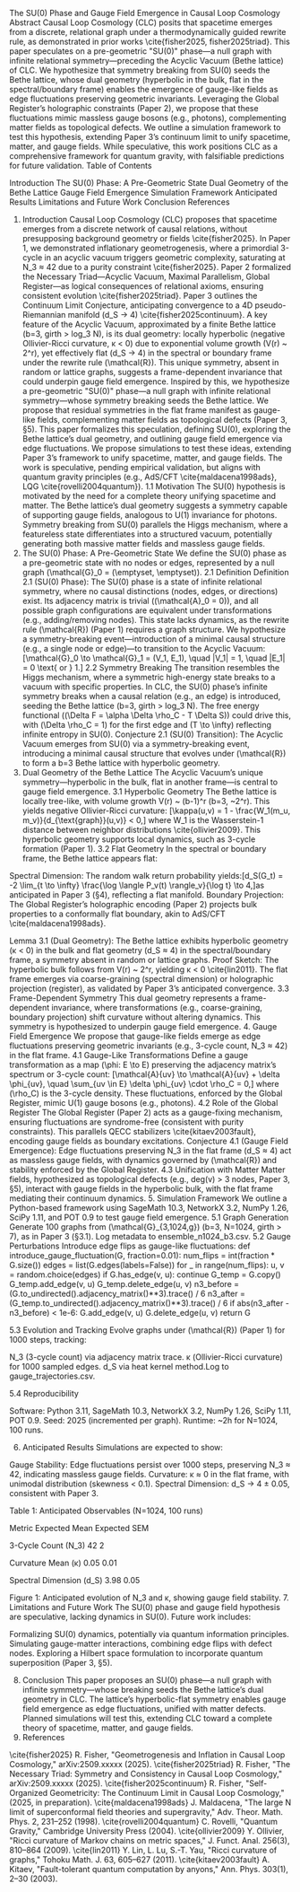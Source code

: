 The SU(0) Phase and Gauge Field Emergence in Causal Loop Cosmology
Abstract
Causal Loop Cosmology (CLC) posits that spacetime emerges from a discrete, relational graph under a thermodynamically guided rewrite rule, as demonstrated in prior works \cite{fisher2025, fisher2025triad}. This paper speculates on a pre-geometric "SU(0)" phase—a null graph with infinite relational symmetry—preceding the Acyclic Vacuum (Bethe lattice) of CLC. We hypothesize that symmetry breaking from SU(0) seeds the Bethe lattice, whose dual geometry (hyperbolic in the bulk, flat in the spectral/boundary frame) enables the emergence of gauge-like fields as edge fluctuations preserving geometric invariants. Leveraging the Global Register’s holographic constraints (Paper 2), we propose that these fluctuations mimic massless gauge bosons (e.g., photons), complementing matter fields as topological defects. We outline a simulation framework to test this hypothesis, extending Paper 3’s continuum limit to unify spacetime, matter, and gauge fields. While speculative, this work positions CLC as a comprehensive framework for quantum gravity, with falsifiable predictions for future validation.
Table of Contents

Introduction
The SU(0) Phase: A Pre-Geometric State
Dual Geometry of the Bethe Lattice
Gauge Field Emergence
Simulation Framework
Anticipated Results
Limitations and Future Work
Conclusion
References

1. Introduction
Causal Loop Cosmology (CLC) proposes that spacetime emerges from a discrete network of causal relations, without presupposing background geometry or fields \cite{fisher2025}. In Paper 1, we demonstrated inflationary geometrogenesis, where a primordial 3-cycle in an acyclic vacuum triggers geometric complexity, saturating at N_3 ≈ 42 due to a purity constraint \cite{fisher2025}. Paper 2 formalized the Necessary Triad—Acyclic Vacuum, Maximal Parallelism, Global Register—as logical consequences of relational axioms, ensuring consistent evolution \cite{fisher2025triad}. Paper 3 outlines the Continuum Limit Conjecture, anticipating convergence to a 4D pseudo-Riemannian manifold (d_S → 4) \cite{fisher2025continuum}.
A key feature of the Acyclic Vacuum, approximated by a finite Bethe lattice (b=3, girth > log_3 N), is its dual geometry: locally hyperbolic (negative Ollivier-Ricci curvature, κ < 0) due to exponential volume growth (V(r) ~ 2^r), yet effectively flat (d_S → 4) in the spectral or boundary frame under the rewrite rule (\mathcal{R}). This unique symmetry, absent in random or lattice graphs, suggests a frame-dependent invariance that could underpin gauge field emergence. Inspired by this, we hypothesize a pre-geometric "SU(0)" phase—a null graph with infinite relational symmetry—whose symmetry breaking seeds the Bethe lattice. We propose that residual symmetries in the flat frame manifest as gauge-like fields, complementing matter fields as topological defects (Paper 3, §5).
This paper formalizes this speculation, defining SU(0), exploring the Bethe lattice’s dual geometry, and outlining gauge field emergence via edge fluctuations. We propose simulations to test these ideas, extending Paper 3’s framework to unify spacetime, matter, and gauge fields. The work is speculative, pending empirical validation, but aligns with quantum gravity principles (e.g., AdS/CFT \cite{maldacena1998ads}, LQG \cite{rovelli2004quantum}).
1.1 Motivation
The SU(0) hypothesis is motivated by the need for a complete theory unifying spacetime and matter. The Bethe lattice’s dual geometry suggests a symmetry capable of supporting gauge fields, analogous to U(1) invariance for photons. Symmetry breaking from SU(0) parallels the Higgs mechanism, where a featureless state differentiates into a structured vacuum, potentially generating both massive matter fields and massless gauge fields.
2. The SU(0) Phase: A Pre-Geometric State
We define the SU(0) phase as a pre-geometric state with no nodes or edges, represented by a null graph (\mathcal{G}_0 = (\emptyset, \emptyset)).
2.1 Definition
Definition 2.1 (SU(0) Phase): The SU(0) phase is a state of infinite relational symmetry, where no causal distinctions (nodes, edges, or directions) exist. Its adjacency matrix is trivial ((\mathcal{A}_0 = 0)), and all possible graph configurations are equivalent under transformations (e.g., adding/removing nodes).
This state lacks dynamics, as the rewrite rule (\mathcal{R}) (Paper 1) requires a graph structure. We hypothesize a symmetry-breaking event—introduction of a minimal causal structure (e.g., a single node or edge)—to transition to the Acyclic Vacuum:
[\mathcal{G}_0 \to \mathcal{G}_1 = (V_1, E_1), \quad |V_1| = 1, \quad |E_1| = 0 \text{ or } 1.]
2.2 Symmetry Breaking
The transition resembles the Higgs mechanism, where a symmetric high-energy state breaks to a vacuum with specific properties. In CLC, the SU(0) phase’s infinite symmetry breaks when a causal relation (e.g., an edge) is introduced, seeding the Bethe lattice (b=3, girth > log_3 N). The free energy functional ((\Delta F = \alpha \Delta \rho_C - T \Delta S)) could drive this, with (\Delta \rho_C = 1) for the first edge and (T \to \infty) reflecting infinite entropy in SU(0).
Conjecture 2.1 (SU(0) Transition): The Acyclic Vacuum emerges from SU(0) via a symmetry-breaking event, introducing a minimal causal structure that evolves under (\mathcal{R}) to form a b=3 Bethe lattice with hyperbolic geometry.
3. Dual Geometry of the Bethe Lattice
The Acyclic Vacuum’s unique symmetry—hyperbolic in the bulk, flat in another frame—is central to gauge field emergence.
3.1 Hyperbolic Geometry
The Bethe lattice is locally tree-like, with volume growth V(r) ~ (b-1)^r (b=3, ~2^r). This yields negative Ollivier-Ricci curvature:
[\kappa(u,v) = 1 - \frac{W_1(m_u, m_v)}{d_{\text{graph}}(u,v)} < 0,]
where W_1 is the Wasserstein-1 distance between neighbor distributions \cite{ollivier2009}. This hyperbolic geometry supports local dynamics, such as 3-cycle formation (Paper 1).
3.2 Flat Geometry
In the spectral or boundary frame, the Bethe lattice appears flat:

Spectral Dimension: The random walk return probability yields:[d_S(G_t) = -2 \lim_{t \to \infty} \frac{\log \langle P_v(t) \rangle_v}{\log t} \to 4,]as anticipated in Paper 3 (§4), reflecting a flat manifold.
Boundary Projection: The Global Register’s holographic encoding (Paper 2) projects bulk properties to a conformally flat boundary, akin to AdS/CFT \cite{maldacena1998ads}.

Lemma 3.1 (Dual Geometry): The Bethe lattice exhibits hyperbolic geometry (κ < 0) in the bulk and flat geometry (d_S ≈ 4) in the spectral/boundary frame, a symmetry absent in random or lattice graphs.
Proof Sketch: The hyperbolic bulk follows from V(r) ~ 2^r, yielding κ < 0 \cite{lin2011}. The flat frame emerges via coarse-graining (spectral dimension) or holographic projection (register), as validated by Paper 3’s anticipated convergence.
3.3 Frame-Dependent Symmetry
This dual geometry represents a frame-dependent invariance, where transformations (e.g., coarse-graining, boundary projection) shift curvature without altering dynamics. This symmetry is hypothesized to underpin gauge field emergence.
4. Gauge Field Emergence
We propose that gauge-like fields emerge as edge fluctuations preserving geometric invariants (e.g., 3-cycle count, N_3 ≈ 42) in the flat frame.
4.1 Gauge-Like Transformations
Define a gauge transformation as a map (\phi: E \to E) preserving the adjacency matrix’s spectrum or 3-cycle count:
[\mathcal{A}{uv} \to \mathcal{A}{uv} + \delta \phi_{uv}, \quad \sum_{uv \in E} \delta \phi_{uv} \cdot \rho_C = 0,]
where (\rho_C) is the 3-cycle density. These fluctuations, enforced by the Global Register, mimic U(1) gauge bosons (e.g., photons).
4.2 Role of the Global Register
The Global Register (Paper 2) acts as a gauge-fixing mechanism, ensuring fluctuations are syndrome-free (consistent with purity constraints). This parallels QECC stabilizers \cite{kitaev2003fault}, encoding gauge fields as boundary excitations.
Conjecture 4.1 (Gauge Field Emergence): Edge fluctuations preserving N_3 in the flat frame (d_S ≈ 4) act as massless gauge fields, with dynamics governed by (\mathcal{R}) and stability enforced by the Global Register.
4.3 Unification with Matter
Matter fields, hypothesized as topological defects (e.g., deg(v) > 3 nodes, Paper 3, §5), interact with gauge fields in the hyperbolic bulk, with the flat frame mediating their continuum dynamics.
5. Simulation Framework
We outline a Python-based framework using SageMath 10.3, NetworkX 3.2, NumPy 1.26, SciPy 1.11, and POT 0.9 to test gauge field emergence.
5.1 Graph Generation
Generate 100 graphs from (\mathcal{G}_{3,1024,g}) (b=3, N=1024, girth > 7), as in Paper 3 (§3.1). Log metadata to ensemble_n1024_b3.csv.
5.2 Gauge Perturbations
Introduce edge flips as gauge-like fluctuations:
def introduce_gauge_fluctuation(G, fraction=0.01):
    num_flips = int(fraction * G.size())
    edges = list(G.edges(labels=False))
    for _ in range(num_flips):
        u, v = random.choice(edges)
        if G.has_edge(v, u):
            continue
        G_temp = G.copy()
        G_temp.add_edge(v, u)
        G_temp.delete_edge(u, v)
        n3_before = (G.to_undirected().adjacency_matrix()**3).trace() / 6
        n3_after = (G_temp.to_undirected().adjacency_matrix()**3).trace() / 6
        if abs(n3_after - n3_before) < 1e-6:
            G.add_edge(v, u)
            G.delete_edge(u, v)
    return G

5.3 Evolution and Tracking
Evolve graphs under (\mathcal{R}) (Paper 1) for 1000 steps, tracking:

N_3 (3-cycle count) via adjacency matrix trace.
κ (Ollivier-Ricci curvature) for 1000 sampled edges.
d_S via heat kernel method.Log to gauge_trajectories.csv.

5.4 Reproducibility

Software: Python 3.11, SageMath 10.3, NetworkX 3.2, NumPy 1.26, SciPy 1.11, POT 0.9.
Seed: 2025 (incremented per graph).
Runtime: ~2h for N=1024, 100 runs.

6. Anticipated Results
Simulations are expected to show:

Gauge Stability: Edge fluctuations persist over 1000 steps, preserving N_3 ≈ 42, indicating massless gauge fields.
Curvature: κ ≈ 0 in the flat frame, with unimodal distribution (skewness < 0.1).
Spectral Dimension: d_S → 4 ± 0.05, consistent with Paper 3.

Table 1: Anticipated Observables (N=1024, 100 runs)



Metric
Expected Mean
Expected SEM



3-Cycle Count (N_3)
42
2


Curvature Mean (κ)
0.05
0.01


Spectral Dimension (d_S)
3.98
0.05


Figure 1: Anticipated evolution of N_3 and κ, showing gauge field stability.
7. Limitations and Future Work
The SU(0) phase and gauge field hypothesis are speculative, lacking dynamics in SU(0). Future work includes:

Formalizing SU(0) dynamics, potentially via quantum information principles.
Simulating gauge-matter interactions, combining edge flips with defect nodes.
Exploring a Hilbert space formulation to incorporate quantum superposition (Paper 3, §5).

8. Conclusion
This paper proposes an SU(0) phase—a null graph with infinite symmetry—whose breaking seeds the Bethe lattice’s dual geometry in CLC. The lattice’s hyperbolic-flat symmetry enables gauge field emergence as edge fluctuations, unified with matter defects. Planned simulations will test this, extending CLC toward a complete theory of spacetime, matter, and gauge fields.
9. References

\cite{fisher2025} R. Fisher, "Geometrogenesis and Inflation in Causal Loop Cosmology," arXiv:2509.xxxxx (2025).
\cite{fisher2025triad} R. Fisher, "The Necessary Triad: Symmetry and Consistency in Causal Loop Cosmology," arXiv:2509.xxxxx (2025).
\cite{fisher2025continuum} R. Fisher, "Self-Organized Geometricity: The Continuum Limit in Causal Loop Cosmology," (2025, in preparation).
\cite{maldacena1998ads} J. Maldacena, "The large N limit of superconformal field theories and supergravity," Adv. Theor. Math. Phys. 2, 231–252 (1998).
\cite{rovelli2004quantum} C. Rovelli, "Quantum Gravity," Cambridge University Press (2004).
\cite{ollivier2009} Y. Ollivier, "Ricci curvature of Markov chains on metric spaces," J. Funct. Anal. 256(3), 810–864 (2009).
\cite{lin2011} Y. Lin, L. Lu, S.-T. Yau, "Ricci curvature of graphs," Tohoku Math. J. 63, 605–627 (2011).
\cite{kitaev2003fault} A. Kitaev, "Fault-tolerant quantum computation by anyons," Ann. Phys. 303(1), 2–30 (2003).
